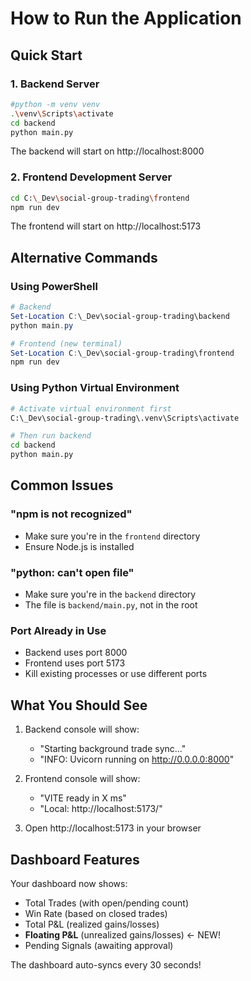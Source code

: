 # How to Run the Application

## Quick Start

### 1. Backend Server
```bash
#python -m venv venv
.\venv\Scripts\activate
cd backend
python main.py
```
The backend will start on http://localhost:8000

### 2. Frontend Development Server
```bash
cd C:\_Dev\social-group-trading\frontend
npm run dev
```
The frontend will start on http://localhost:5173

## Alternative Commands

### Using PowerShell
```powershell
# Backend
Set-Location C:\_Dev\social-group-trading\backend
python main.py

# Frontend (new terminal)
Set-Location C:\_Dev\social-group-trading\frontend
npm run dev
```

### Using Python Virtual Environment
```bash
# Activate virtual environment first
C:\_Dev\social-group-trading\.venv\Scripts\activate

# Then run backend
cd backend
python main.py
```

## Common Issues

### "npm is not recognized"
- Make sure you're in the `frontend` directory
- Ensure Node.js is installed

### "python: can't open file"
- Make sure you're in the `backend` directory
- The file is `backend/main.py`, not in the root

### Port Already in Use
- Backend uses port 8000
- Frontend uses port 5173
- Kill existing processes or use different ports

## What You Should See

1. Backend console will show:
   - "Starting background trade sync..."
   - "INFO: Uvicorn running on http://0.0.0.0:8000"

2. Frontend console will show:
   - "VITE ready in X ms"
   - "Local: http://localhost:5173/"

3. Open http://localhost:5173 in your browser

## Dashboard Features

Your dashboard now shows:
- Total Trades (with open/pending count)
- Win Rate (based on closed trades)
- Total P&L (realized gains/losses)
- **Floating P&L** (unrealized gains/losses) ← NEW!
- Pending Signals (awaiting approval)

The dashboard auto-syncs every 30 seconds! 